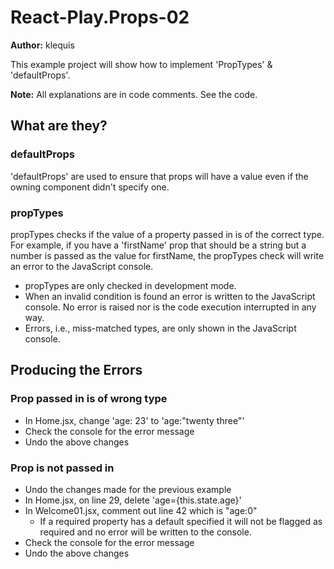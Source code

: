 # React-Play.Props-02

**Author:** klequis

This example project will show how to implement 'PropTypes' & 'defaultProps'.

**Note:** All explanations are in code comments. See the code.

## What are they?
### defaultProps
'defaultProps' are used to ensure that props will have a value even if the owning component didn't specify one.

### propTypes
propTypes checks if the value of a property passed in is of the correct type. For example, if you have a 'firstName' prop that should be a string but a number is passed as the value for firstName, the propTypes check will write an error to the JavaScript console.

- propTypes are only checked in development mode. 
- When an invalid condition is found an error is written to the JavaScript console. No error is raised nor is the code execution interrupted in any way.
- Errors, i.e., miss-matched types, are only shown in the JavaScript console.

## Producing the Errors
### Prop passed in is of wrong type
- In Home.jsx, change 'age: 23' to 'age:"twenty three"'
- Check the console for the error message
- Undo the above changes

### Prop is not passed in
- Undo the changes made for the previous example
- In Home.jsx, on line 29, delete 'age={this.state.age}'
- In Welcome01.jsx, comment out line 42 which is "age:0"
    - If a required property has a default specified it will not be flagged as required and no error will be written to the console.
- Check the console for the error message
- Undo the above changes